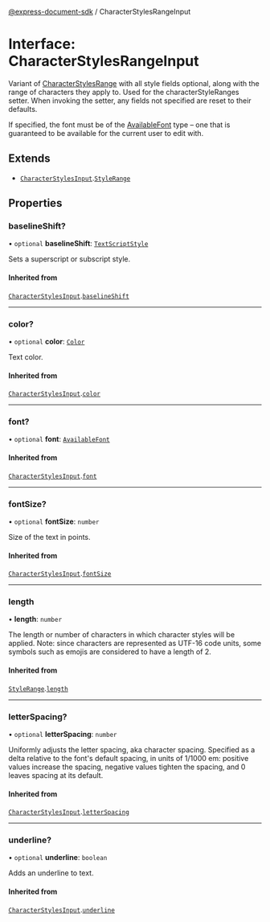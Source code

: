 [@express-document-sdk](../overview.md) / CharacterStylesRangeInput

# Interface: CharacterStylesRangeInput

Variant of [CharacterStylesRange](CharacterStylesRange.md) with all style fields optional, along with the range of characters they apply to.
Used for the characterStyleRanges setter. When invoking the setter, any fields not specified are reset to their defaults.

If specified, the font must be of the [AvailableFont](../classes/AvailableFont.md) type – one that is guaranteed to be available for the current
user to edit with.

## Extends

-   [`CharacterStylesInput`](CharacterStylesInput.md).[`StyleRange`](StyleRange.md)

## Properties

### baselineShift?

• `optional` **baselineShift**: [`TextScriptStyle`](../enumerations/TextScriptStyle.md)

Sets a superscript or subscript style.

#### Inherited from

[`CharacterStylesInput`](CharacterStylesInput.md).[`baselineShift`](CharacterStylesInput.md#baselineshift)

---

### color?

• `optional` **color**: [`Color`](Color.md)

Text color.

#### Inherited from

[`CharacterStylesInput`](CharacterStylesInput.md).[`color`](CharacterStylesInput.md#color)

---

### font?

• `optional` **font**: [`AvailableFont`](../classes/AvailableFont.md)

#### Inherited from

[`CharacterStylesInput`](CharacterStylesInput.md).[`font`](CharacterStylesInput.md#font)

---

### fontSize?

• `optional` **fontSize**: `number`

Size of the text in points.

#### Inherited from

[`CharacterStylesInput`](CharacterStylesInput.md).[`fontSize`](CharacterStylesInput.md#fontsize)

---

### length

• **length**: `number`

The length or number of characters in which character styles will be applied.
Note: since characters are represented as UTF-16 code units, some symbols
such as emojis are considered to have a length of 2.

#### Inherited from

[`StyleRange`](StyleRange.md).[`length`](StyleRange.md#length)

---

### letterSpacing?

• `optional` **letterSpacing**: `number`

Uniformly adjusts the letter spacing, aka character spacing. Specified as a delta relative to the font's default
spacing, in units of 1/1000 em: positive values increase the spacing, negative values tighten the spacing, and 0
leaves spacing at its default.

#### Inherited from

[`CharacterStylesInput`](CharacterStylesInput.md).[`letterSpacing`](CharacterStylesInput.md#letterspacing)

---

### underline?

• `optional` **underline**: `boolean`

Adds an underline to text.

#### Inherited from

[`CharacterStylesInput`](CharacterStylesInput.md).[`underline`](CharacterStylesInput.md#underline)
